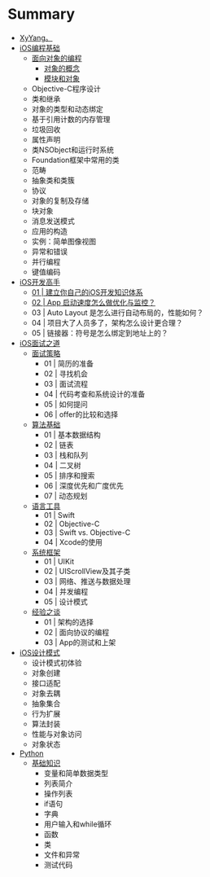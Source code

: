 # Summary

* [XyYang。](README.md)
* [iOS编程基础](iosbian-cheng-ji-chu.md)
  * [面向对象的编程](iosbian-cheng-ji-chu/mian-xiang-dui-xiang-de-bian-cheng.md)
    * [对象的概念](iosbian-cheng-ji-chu/mian-xiang-dui-xiang-de-bian-cheng/dui-xiang-de-gai-nian.md)
    * [模块和对象](iosbian-cheng-ji-chu/mian-xiang-dui-xiang-de-bian-cheng/mo-kuai-he-dui-xiang.md)
  * Objective-C程序设计
  * 类和继承
  * 对象的类型和动态绑定
  * 基于引用计数的内存管理
  * 垃圾回收
  * 属性声明
  * 类NSObject和运行时系统
  * Foundation框架中常用的类
  * 范畴
  * 抽象类和类簇
  * 协议
  * 对象的复制及存储
  * 块对象
  * 消息发送模式
  * 应用的构造
  * 实例：简单图像视图
  * 异常和错误
  * 并行编程
  * 键值编码
* [iOS开发高手](ioskai-fa-gao-shou.md)
  * [01 \| 建立你自己的iOS开发知识体系](ioskai-fa-gao-shou/01-jian-lini-zi-ji-de-ios-kai-fa-zhi-shi-ti-xi.md)
  * [02 \| App 启动速度怎么做优化与监控？](ioskai-fa-gao-shou/02-app-qi-dong-su-du-zen-yao-zuo-you-hua-yu-jian-kong-ff1f.md)
  * 03 \| Auto Layout 是怎么进行自动布局的，性能如何？
  * 04 \| 项目大了人员多了，架构怎么设计更合理？
  * 05 \| 链接器：符号是怎么绑定到地址上的？
* [iOS面试之道](iosmian-shi-zhi-dao.md)
  * [面试策略](iosmian-shi-zhi-dao/mian-shi-ce-lve.md)
    * 01 \| 简历的准备
    * 02 \| 寻找机会
    * 03 \| 面试流程
    * 04 \| 代码考查和系统设计的准备
    * 05 \| 如何提问
    * 06 \| offer的比较和选择
  * [算法基础](iosmian-shi-zhi-dao/suan-fa-ji-chu.md)
    * 01 \| 基本数据结构
    * 02 \| 链表
    * 03 \| 栈和队列
    * 04 \| 二叉树
    * 05 \| 排序和搜索
    * 06 \| 深度优先和广度优先
    * 07 \| 动态规划
  * [语言工具](iosmian-shi-zhi-dao/yu-yan-gong-ju.md)
    * 01 \| Swift
    * 02 \| Objective-C
    * 03 \| Swift vs. Objective-C
    * 04 \| Xcode的使用
  * [系统框架](iosmian-shi-zhi-dao/xi-tong-kuang-jia.md)
    * 01 \| UIKit
    * 02 \| UIScrollView及其子类
    * 03 \| 网络、推送与数据处理
    * 04 \| 并发编程
    * 05 \| 设计模式
  * [经验之谈](iosmian-shi-zhi-dao/jing-yan-zhi-tan.md)
    * 01 \| 架构的选择
    * 02 \| 面向协议的编程
    * 03 \| App的测试和上架
* [iOS设计模式](iosshe-ji-mo-shi.md)
  * 设计模式初体验
  * 对象创建
  * 接口适配
  * 对象去耦
  * 抽象集合
  * 行为扩展
  * 算法封装
  * 性能与对象访问
  * 对象状态
* [Python](python.md)
  * [基础知识](python/ji-chu-zhi-shi.md)
    * 变量和简单数据类型
    * 列表简介
    * 操作列表
    * if语句
    * 字典
    * 用户输入和while循环
    * 函数
    * 类
    * 文件和异常
    * 测试代码

